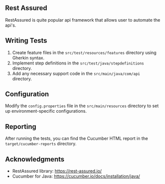 ## Rest Assured

RestAssured is quite popular api framework that allows user to automate the api's.

## Writing Tests

1. Create feature files in the `src/test/resources/features` directory using Gherkin syntax.
2. Implement step definitions in the `src/test/java/stepdefinitions` directory.
3. Add any necessary support code in the `src/main/java/com/api` directory.

## Configuration

Modify the `config.properties` file in the `src/main/resources` directory to set up environment-specific configurations.

## Reporting

After running the tests, you can find the Cucumber HTML report in the `target/cucumber-reports` directory.


## Acknowledgments

- RestAssured library: https://rest-assured.io/
- Cucumber for Java: https://cucumber.io/docs/installation/java/
